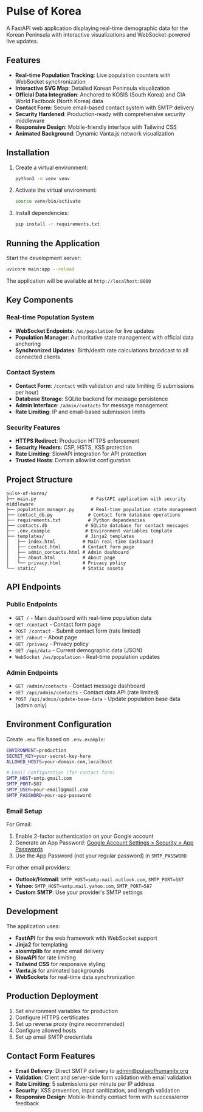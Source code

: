 # Pulse of Korea

A FastAPI web application displaying real-time demographic data for the Korean Peninsula with interactive visualizations and WebSocket-powered live updates.

## Features

- **Real-time Population Tracking**: Live population counters with WebSocket synchronization
- **Interactive SVG Map**: Detailed Korean Peninsula visualization
- **Official Data Integration**: Anchored to KOSIS (South Korea) and CIA World Factbook (North Korea) data
- **Contact Form**: Secure email-based contact system with SMTP delivery
- **Security Hardened**: Production-ready with comprehensive security middleware
- **Responsive Design**: Mobile-friendly interface with Tailwind CSS
- **Animated Background**: Dynamic Vanta.js network visualization

## Installation

1. Create a virtual environment:
   ```bash
   python3 -m venv venv
   ```

2. Activate the virtual environment:
   ```bash
   source venv/bin/activate
   ```

3. Install dependencies:
   ```bash
   pip install -r requirements.txt
   ```

## Running the Application

Start the development server:
```bash
uvicorn main:app --reload
```

The application will be available at `http://localhost:8000`

## Key Components

### Real-time Population System
- **WebSocket Endpoints**: `/ws/population` for live updates
- **Population Manager**: Authoritative state management with official data anchoring
- **Synchronized Updates**: Birth/death rate calculations broadcast to all connected clients

### Contact System
- **Contact Form**: `/contact` with validation and rate limiting (5 submissions per hour)
- **Database Storage**: SQLite backend for message persistence
- **Admin Interface**: `/admin/contacts` for message management
- **Rate Limiting**: IP and email-based submission limits

### Security Features
- **HTTPS Redirect**: Production HTTPS enforcement
- **Security Headers**: CSP, HSTS, XSS protection
- **Rate Limiting**: SlowAPI integration for API protection
- **Trusted Hosts**: Domain allowlist configuration

## Project Structure

```
pulse-of-korea/
├── main.py                    # FastAPI application with security middleware
├── population_manager.py      # Real-time population state management
├── contact_db.py             # Contact form database operations
├── requirements.txt          # Python dependencies
├── contacts.db              # SQLite database for contact messages
├── .env.example             # Environment variables template
├── templates/               # Jinja2 templates
│   ├── index.html          # Main real-time dashboard
│   ├── contact.html        # Contact form page
│   ├── admin_contacts.html # Admin dashboard
│   ├── about.html          # About page
│   └── privacy.html        # Privacy policy
└── static/                 # Static assets
```

## API Endpoints

### Public Endpoints
- `GET /` - Main dashboard with real-time population data
- `GET /contact` - Contact form page
- `POST /contact` - Submit contact form (rate limited)
- `GET /about` - About page
- `GET /privacy` - Privacy policy
- `GET /api/data` - Current demographic data (JSON)
- `WebSocket /ws/population` - Real-time population updates

### Admin Endpoints  
- `GET /admin/contacts` - Contact message dashboard
- `GET /api/admin/contacts` - Contact data API (rate limited)
- `POST /api/admin/update-base-data` - Update population base data (admin only)

## Environment Configuration

Create `.env` file based on `.env.example`:

```bash
ENVIRONMENT=production
SECRET_KEY=your-secret-key-here
ALLOWED_HOSTS=your-domain.com,localhost

# Email Configuration (for contact form)
SMTP_HOST=smtp.gmail.com
SMTP_PORT=587
SMTP_USER=your-email@gmail.com
SMTP_PASSWORD=your-app-password
```

### Email Setup

For Gmail:
1. Enable 2-factor authentication on your Google account
2. Generate an App Password: [Google Account Settings > Security > App Passwords](https://support.google.com/accounts/answer/185833)
3. Use the App Password (not your regular password) in `SMTP_PASSWORD`

For other email providers:
- **Outlook/Hotmail**: `SMTP_HOST=smtp-mail.outlook.com`, `SMTP_PORT=587`
- **Yahoo**: `SMTP_HOST=smtp.mail.yahoo.com`, `SMTP_PORT=587`
- **Custom SMTP**: Use your provider's SMTP settings

## Development

The application uses:
- **FastAPI** for the web framework with WebSocket support
- **Jinja2** for templating
- **aiosmtplib** for async email delivery
- **SlowAPI** for rate limiting
- **Tailwind CSS** for responsive styling
- **Vanta.js** for animated backgrounds
- **WebSockets** for real-time data synchronization

## Production Deployment

1. Set environment variables for production
2. Configure HTTPS certificates
3. Set up reverse proxy (nginx recommended)
4. Configure allowed hosts
5. Set up email SMTP credentials

## Contact Form Features

- **Email Delivery**: Direct SMTP delivery to admin@pulseofhumanity.org
- **Validation**: Client and server-side form validation with email validation
- **Rate Limiting**: 5 submissions per minute per IP address
- **Security**: XSS prevention, input sanitization, and length validation
- **Responsive Design**: Mobile-friendly contact form with success/error feedback